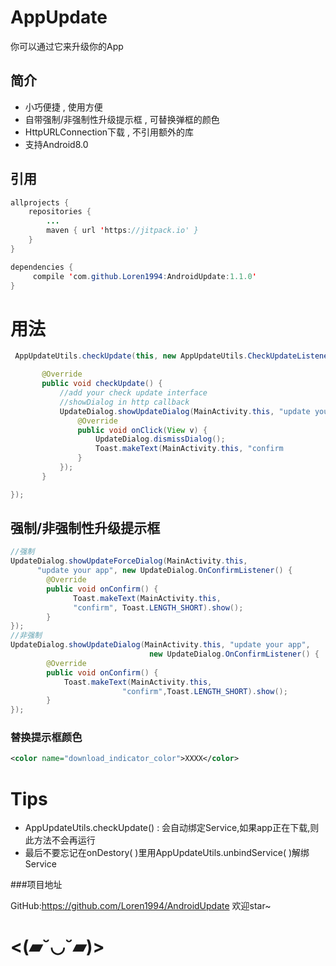 # AppUpdate

你可以通过它来升级你的App

## 简介

* 小巧便捷 , 使用方便
* 自带强制/非强制性升级提示框 , 可替换弹框的颜色
* HttpURLConnection下载 , 不引用额外的库
* 支持Android8.0

## 引用

```Java
allprojects {
    repositories {
        ...
        maven { url 'https://jitpack.io' }
    }
}
```
~~~~Java
dependencies {
     compile 'com.github.Loren1994:AndroidUpdate:1.1.0'
}
~~~~

# 用法
```java
 AppUpdateUtils.checkUpdate(this, new AppUpdateUtils.CheckUpdateListener() {

       @Override
       public void checkUpdate() {
           //add your check update interface
           //showDialog in http callback
           UpdateDialog.showUpdateDialog(MainActivity.this, "update your App", new              View.OnClickListener() {
               @Override
               public void onClick(View v) {
                   UpdateDialog.dismissDialog(); 
                   Toast.makeText(MainActivity.this, "confirm                  button",Toast.LENGTH_SHORT).show();
               }
           });
       }

});
```
## 强制/非强制性升级提示框
```java
//强制
UpdateDialog.showUpdateForceDialog(MainActivity.this, 
      "update your app", new UpdateDialog.OnConfirmListener() {
        @Override
        public void onConfirm() {
              Toast.makeText(MainActivity.this, 
              "confirm", Toast.LENGTH_SHORT).show();
        }
});
//非强制
UpdateDialog.showUpdateDialog(MainActivity.this, "update your app", 
                               new UpdateDialog.OnConfirmListener() {
        @Override
        public void onConfirm() {
            Toast.makeText(MainActivity.this, 
                         "confirm",Toast.LENGTH_SHORT).show();
        }
});
```
### 替换提示框颜色

~~~~xml
<color name="download_indicator_color">XXXX</color>
~~~~

# Tips

* AppUpdateUtils.checkUpdate() :  会自动绑定Service,如果app正在下载,则此方法不会再运行
* 最后不要忘记在onDestory( )里用AppUpdateUtils.unbindService( )解绑Service

###项目地址

GitHub:https://github.com/Loren1994/AndroidUpdate  欢迎star~




# <(▰˘◡˘▰)>


